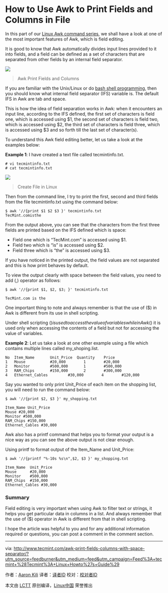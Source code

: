 How to Use Awk to Print Fields and Columns in File
===================================================

In this part of our [Linux Awk command series][1], we shall have a look at one of the most important features of Awk, which is field editing.

It is good to know that Awk automatically divides input lines provided to it into fields, and a field can be defined as a set of characters that are separated from other fields by an internal field separator.

![](http://www.tecmint.com/wp-content/uploads/2016/04/Awk-Print-Fields-and-Columns.png)
>Awk Print Fields and Columns

If you are familiar with the Unix/Linux or do [bash shell programming][2], then you should know what internal field separator (IFS) variable is. The default IFS in Awk are tab and space.

This is how the idea of field separation works in Awk: when it encounters an input line, according to the IFS defined, the first set of characters is field one, which is accessed using $1, the second set of characters is field two, which is accessed using $2, the third set of characters is field three, which is accessed using $3 and so forth till the last set of character(s).

To understand this Awk field editing better, let us take a look at the examples below:

**Example 1**: I have created a text file called tecmintinfo.txt.

```
# vi tecmintinfo.txt
# cat tecmintinfo.txt
```

![](http://www.tecmint.com/wp-content/uploads/2016/04/Create-File-in-Linux.png)
>Create File in Linux

Then from the command line, I try to print the first, second and third fields from the file tecmintinfo.txt using the command below:

```
$ awk '//{print $1 $2 $3 }' tecmintinfo.txt
TecMint.comisthe
```

From the output above, you can see that the characters from the first three fields are printed based on the IFS defined which is space:

- Field one which is “TecMint.com” is accessed using $1.
- Field two which is “is” is accessed using $2.
- Field three which is “the” is accessed using $3.

If you have noticed in the printed output, the field values are not separated and this is how print behaves by default.

To view the output clearly with space between the field values, you need to add (,) operator as follows:

```
$ awk '//{print $1, $2, $3; }' tecmintinfo.txt

TecMint.com is the
```

One important thing to note and always remember is that the use of ($) in Awk is different from its use in shell scripting.

Under shell scripting ($) is used to access the value of variables while in Awk ($) it is used only when accessing the contents of a field but not for accessing the value of variables.

**Example 2**: Let us take a look at one other example using a file which contains multiple lines called my_shoping.list.

```
No	Item_Name		Unit_Price	Quantity	Price
1	Mouse			#20,000		   1		#20,000
2 	Monitor			#500,000	   1		#500,000
3	RAM_Chips		#150,000	   2		#300,000
4	Ethernet_Cables	        #30,000		   4		#120,000	
```

Say you wanted to only print Unit_Price of each item on the shopping list, you will need to run the command below:

```
$ awk '//{print $2, $3 }' my_shopping.txt 

Item_Name Unit_Price
Mouse #20,000
Monitor #500,000
RAM_Chips #150,000
Ethernet_Cables #30,000
```

Awk also has a printf command that helps you to format your output is a nice way as you can see the above output is not clear enough.

Using printf to format output of the Item_Name and Unit_Price:

```
$ awk '//{printf "%-10s %s\n",$2, $3 }' my_shopping.txt 

Item_Name  Unit_Price
Mouse      #20,000
Monitor    #500,000
RAM_Chips  #150,000
Ethernet_Cables #30,000
```

### Summary

Field editing is very important when using Awk to filter text or strings, it helps you get particular data in columns in a list. And always remember that the use of ($) operator in Awk is different from that in shell scripting.

I hope the article was helpful to you and for any additional information required or questions, you can post a comment in the comment section.

--------------------------------------------------------------------------------

via: http://www.tecmint.com/awk-print-fields-columns-with-space-separator/?utm_source=feedburner&utm_medium=feed&utm_campaign=Feed%3A+tecmint+%28Tecmint%3A+Linux+Howto%27s+Guide%29

作者：[Aaron Kili][a]
译者：[译者ID](https://github.com/译者ID)
校对：[校对者ID](https://github.com/校对者ID)

本文由 [LCTT](https://github.com/LCTT/TranslateProject) 原创编译，[Linux中国](https://linux.cn/) 荣誉推出

[a]: http://www.tecmint.com/author/aaronkili/
[1]: http://www.tecmint.com/tag/awk-command/
[2]: http://www.tecmint.com/category/bash-shell/
